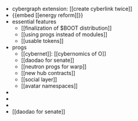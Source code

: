 - cybergraph extension: [[create cyberlink twice]]
- {{embed [[energy reform]]}}
- essential features
	- [[finalization of $BOOT distribution]]
	- [[using progs instead of modules]]
	- [[usable tokens]]
- progs
	- [[cybernet]]: [[cybernomics of O]]
	- [[daodao for senate]]
	- [[neutron progs for warp]]
	- [[new hub contracts]]
	- [[social layer]]
	- [[avatar namespaces]]
-
-
-
- [[daodao for senate]]
